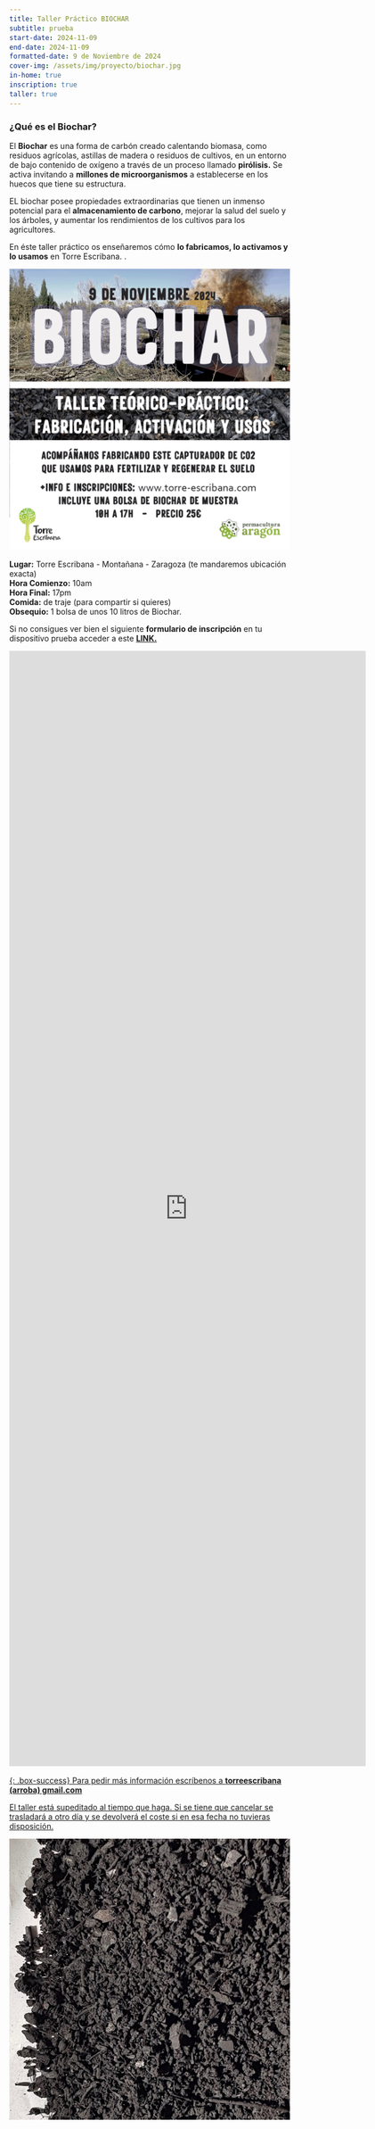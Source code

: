 ```yaml
---
title: Taller Práctico BIOCHAR
subtitle: prueba
start-date: 2024-11-09
end-date: 2024-11-09
formatted-date: 9 de Noviembre de 2024
cover-img: /assets/img/proyecto/biochar.jpg
in-home: true
inscription: true
taller: true
---
```


### ¿Qué es el Biochar?
El **Biochar** es una forma de carbón creado calentando biomasa, como residuos agrícolas, astillas de madera o residuos de cultivos, en un entorno de bajo contenido de oxígeno a través de un proceso llamado **pirólisis.** Se activa invitando a **millones de microorganismos** a establecerse en los huecos que tiene su estructura.

EL biochar posee propiedades extraordinarias que tienen un inmenso potencial para el **almacenamiento de carbono**, mejorar la salud del suelo y los árboles, y aumentar los rendimientos de los cultivos para los agricultores. 

En éste taller práctico os enseñaremos cómo **lo fabricamos, lo activamos y lo usamos** en  <span class="letralogo"> Torre Escribana. </span>.

<img class=img1 src="/assets/img/agenda/biochar_taller.png"/> 

**Lugar:** Torre Escribana - Montañana - Zaragoza (te mandaremos ubicación exacta)  
**Hora Comienzo:** 10am  
**Hora Final:** 17pm  
**Comida:** de traje (para compartir si quieres)  
**Obsequio:** 1 bolsa de unos 10 litros de Biochar.  

Si no consigues ver bien el siguiente **formulario de inscripción** en tu dispositivo prueba acceder a este <a href="https://forms.gle/pRq6kArztsvtGgww7"><strong>LINK.</strong>

<iframe src="https://docs.google.com/forms/d/e/1FAIpQLSeHiWSTtu5lJ0lt4umDszGvPvo-T8MDSGYvQQe_LmHo-NOz2w/viewform?embedded=true" width="640" height="2000" frameborder="0" marginheight="0" marginwidth="0">Cargando…</iframe>

{: .box-success}
Para pedir más información escríbenos a **torreescribana (arroba) gmail.com**

El taller está supeditado al tiempo que haga. Si se tiene que cancelar se trasladará a otro día y se devolverá el coste si en esa fecha no tuvieras disposición. 

<img class=img1 src="/assets/img/posts/biochar1.jpg"/>
<br>